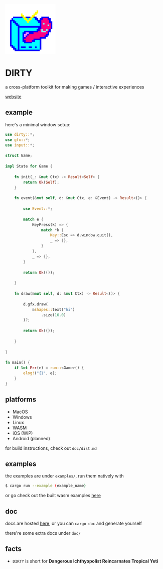 ![logo](logo.png)

# DIRTY
a cross-platform toolkit for making games / interactive experiences

[website](https://dirty.enemyspy.me/)

## example
here's a minimal window setup:

```rust
use dirty::*;
use gfx::*;
use input::*;

struct Game;

impl State for Game {

	fn init(_: &mut Ctx) -> Result<Self> {
		return Ok(Self);
	}

	fn event(&mut self, d: &mut Ctx, e: &Event) -> Result<()> {

		use Event::*;

		match e {
			KeyPress(k) => {
				match *k {
					Key::Esc => d.window.quit(),
					_ => {},
				}
			},
			_ => {},
		}

		return Ok(());

	}

	fn draw(&mut self, d: &mut Ctx) -> Result<()> {

		d.gfx.draw(
			&shapes::text("hi")
				.size(16.0)
		)?;

		return Ok(());

	}

}

fn main() {
	if let Err(e) = run::<Game>() {
		elog!("{}", e);
	}
}
```

## platforms
- MacOS
- Windows
- Linux
- WASM
- iOS (WIP)
- Android (planned)

for build instructions, check out `doc/dist.md`

## examples

the examples are under `examples/`, run them natively with

```sh
$ cargo run --example (example_name)
```

or go check out the built wasm examples [here](https://dirty.enemyspy.xyz/examples.html)

## doc
docs are hosted [here](https://dirty.enemyspy.xyz/doc/dirty/index.html), or you can `cargo doc` and generate yourself

there're some extra docs under `doc/`

## facts
- `DIRTY` is short for **Dangerous Ichthyopolist Reincarnates Tropical Yeti**

